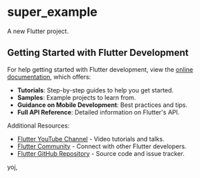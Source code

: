 # super_example

A new Flutter project.

## Getting Started with Flutter Development

For help getting started with Flutter development, view the [online documentation](https://docs.flutter.dev/), which offers:

- **Tutorials**: Step-by-step guides to help you get started.
- **Samples**: Example projects to learn from.
- **Guidance on Mobile Development**: Best practices and tips.
- **Full API Reference**: Detailed information on Flutter's API.

Additional Resources:

- [Flutter YouTube Channel](https://www.youtube.com/c/flutterdev) - Video tutorials and talks.
- [Flutter Community](https://flutter.dev/community) - Connect with other Flutter developers.
- [Flutter GitHub Repository](https://github.com/flutter/flutter) - Source code and issue tracker.

yoj,